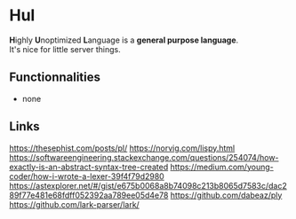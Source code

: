 # Hul

**H**ighly **U**noptimized **L**anguage is a **general purpose language**.  
It's nice for little server things.

## Functionnalities

- none

## Links

https://thesephist.com/posts/pl/
https://norvig.com/lispy.html
https://softwareengineering.stackexchange.com/questions/254074/how-exactly-is-an-abstract-syntax-tree-created
https://medium.com/young-coder/how-i-wrote-a-lexer-39f4f79d2980
https://astexplorer.net/#/gist/e675b0068a8b74098c213b8065d7583c/dac289f77e481e68fdff052392aa789ee05d4e78
https://github.com/dabeaz/ply
https://github.com/lark-parser/lark/
